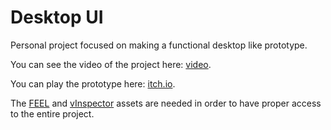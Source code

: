 # Desktop UI

Personal project focused on making a functional desktop like prototype.

You can see the video of the project here: [video](https://youtu.be/827fYIgjJ-8).

You can play the prototype here: [itch.io](https://vizco.itch.io/desktop-ui).

The [FEEL](https://assetstore.unity.com/packages/tools/particles-effects/feel-183370) and [vInspector](https://assetstore.unity.com/packages/tools/utilities/vinspector-245000) assets are needed in order to have proper access to the entire project.
